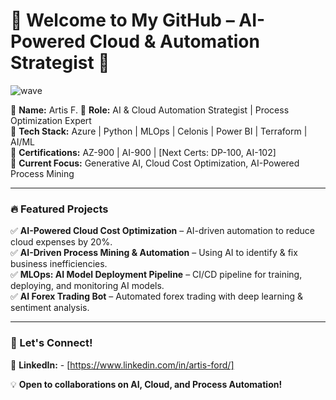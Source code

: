 # 👋 Welcome to My GitHub – AI-Powered Cloud & Automation Strategist 🚀  
![wave](https://raw.githubusercontent.com/MartinHeinz/MartinHeinz/master/wave.gif)

🔹 **Name:** Artis F. 
🔹 **Role:** AI & Cloud Automation Strategist | Process Optimization Expert  
🔹 **Tech Stack:** Azure | Python | MLOps | Celonis | Power BI | Terraform | AI/ML  
🔹 **Certifications:** AZ-900 | AI-900 | [Next Certs: DP-100, AI-102]  
🔹 **Current Focus:** Generative AI, Cloud Cost Optimization, AI-Powered Process Mining  

---

### 🔥 Featured Projects  
✅ **AI-Powered Cloud Cost Optimization** – AI-driven automation to reduce cloud expenses by 20%.  
✅ **AI-Driven Process Mining & Automation** – Using AI to identify & fix business inefficiencies.  
✅ **MLOps: AI Model Deployment Pipeline** – CI/CD pipeline for training, deploying, and monitoring AI models.  
✅ **AI Forex Trading Bot** – Automated forex trading with deep learning & sentiment analysis.  

---

### 📢 Let's Connect!  
📌 **LinkedIn:** - [https://www.linkedin.com/in/artis-ford/]

💡 **Open to collaborations on AI, Cloud, and Process Automation!**  
